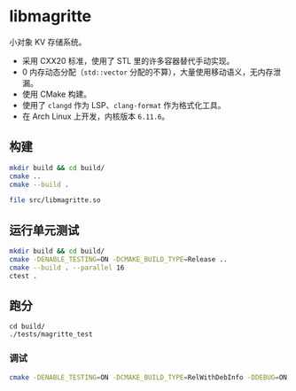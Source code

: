 # libmagritte

小对象 KV 存储系统。

- 采用 CXX20 标准，使用了 STL 里的许多容器替代手动实现。
- 0 内存动态分配（`std::vector` 分配的不算），大量使用移动语义，无内存泄漏。
- 使用 CMake 构建。
- 使用了 `clangd` 作为 LSP、`clang-format` 作为格式化工具。
- 在 Arch Linux 上开发，内核版本 `6.11.6`。

## 构建

```sh
mkdir build && cd build/
cmake ..
cmake --build .

file src/libmagritte.so
```

## 运行单元测试

```sh
mkdir build && cd build/
cmake -DENABLE_TESTING=ON -DCMAKE_BUILD_TYPE=Release ..
cmake --build . --parallel 16
ctest .
```

## 跑分

```
cd build/
./tests/magritte_test
```

### 调试

```sh
cmake -DENABLE_TESTING=ON -DCMAKE_BUILD_TYPE=RelWithDebInfo -DDEBUG=ON ..
```
